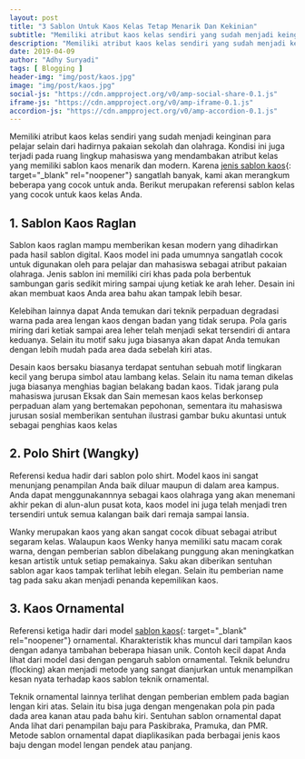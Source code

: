 ```yaml
---
layout: post
title: "3 Sablon Untuk Kaos Kelas Tetap Menarik Dan Kekinian"
subtitle: "Memiliki atribut kaos kelas sendiri yang sudah menjadi keinginan para pelajar selain dari hadirnya pakaian sekolah dan olahraga. Kondisi ini juga terjadi pada ruang lingkup mahasiswa yang mendambakan atribut kelas yang memiliki sablon kaos menarik dan modern."
description: "Memiliki atribut kaos kelas sendiri yang sudah menjadi keinginan para pelajar selain dari hadirnya pakaian sekolah dan olahraga. Kondisi ini juga terjadi pada ruang lingkup mahasiswa yang mendambakan atribut kelas yang memiliki sablon kaos menarik dan modern."
date: 2019-04-09
author: "Adhy Suryadi"
tags: [ Blogging ]
header-img: "img/post/kaos.jpg"
image: "img/post/kaos.jpg"
social-js: "https://cdn.ampproject.org/v0/amp-social-share-0.1.js"
iframe-js: "https://cdn.ampproject.org/v0/amp-iframe-0.1.js"
accordion-js: "https://cdn.ampproject.org/v0/amp-accordion-0.1.js"
---
```


Memiliki atribut kaos kelas sendiri yang sudah menjadi keinginan para pelajar selain dari hadirnya pakaian sekolah dan olahraga. Kondisi ini juga terjadi pada ruang lingkup mahasiswa yang mendambakan atribut kelas yang memiliki sablon kaos menarik dan modern. Karena [jenis sablon kaos](https://blog.porinto.com/jenis-sablon-terbaik/ "jenis sablon kaos"){: target="_blank" rel="noopener"} sangatlah banyak, kami akan merangkum beberapa yang cocok untuk anda. Berikut merupakan referensi sablon kelas yang cocok untuk kaos kelas Anda.

## 1. Sablon Kaos Raglan
Sablon kaos raglan mampu memberikan kesan modern yang dihadirkan pada hasil sablon digital. Kaos model ini pada umumnya sangatlah cocok untuk digunakan oleh para pelajar dan mahasiswa sebagai atribut pakaian olahraga. Jenis sablon ini memiliki ciri khas pada pola berbentuk sambungan garis sedikit miring sampai ujung ketiak ke arah leher. Desain ini akan membuat kaos Anda area bahu akan tampak lebih besar. 

Kelebihan lainnya dapat Anda temukan dari teknik perpaduan degradasi warna pada area lengan kaos dengan badan yang tidak serupa. Pola garis miring dari ketiak sampai area leher telah menjadi sekat tersendiri di antara keduanya. Selain itu motif saku juga biasanya akan dapat Anda temukan dengan lebih mudah pada area dada sebelah kiri atas.

Desain kaos bersaku biasanya terdapat sentuhan sebuah motif lingkaran kecil yang berupa simbol atau lambang kelas. Selain itu nama teman dikelas juga biasanya menghias bagian belakang badan kaos. Tidak jarang pula mahasiswa jurusan Eksak dan Sain memesan kaos kelas berkonsep perpaduan alam yang bertemakan pepohonan, sementara itu mahasiswa jurusan sosial memberikan sentuhan ilustrasi gambar buku akuntasi untuk sebagai penghias kaos kelas

## 2. Polo Shirt (Wangky)
Referensi kedua hadir dari sablon polo shirt. Model kaos ini sangat menunjang penampilan Anda baik diluar maupun di dalam area kampus. Anda dapat menggunakannnya sebagai kaos olahraga yang akan menemani akhir pekan di alun-alun pusat kota, kaos model ini juga telah menjadi tren tersendiri untuk semua kalangan baik dari remaja sampai lansia.

Wanky merupakan kaos yang akan sangat cocok dibuat sebagai atribut segaram kelas. Walaupun kaos Wenky hanya memiliki satu macam corak warna, dengan pemberian sablon dibelakang punggung akan meningkatkan kesan artistik untuk setiap pemakainya. Saku akan diberikan sentuhan sablon agar kaos tampak terlihat lebih elegan. Selain itu pemberian name tag pada saku akan menjadi penanda kepemilikan kaos.

## 3. Kaos Ornamental
Referensi ketiga hadir dari model [sablon kaos](https://www.porinto.com/ "sablon kaos"){: target="_blank" rel="noopener"} ornamental. Kharakteristik khas muncul dari tampilan kaos dengan adanya tambahan beberapa hiasan unik. Contoh kecil dapat Anda lihat dari model dasi dengan pengaruh sablon ornamental. Teknik belundru (flocking) akan menjadi metode yang sangat dianjurkan untuk menampilkan kesan nyata terhadap kaos sablon teknik ornamental. 

Teknik ornamental lainnya terlihat dengan pemberian emblem pada bagian lengan kiri atas. Selain itu bisa juga dengan mengenakan pola pin pada dada area kanan atau pada bahu kiri. Sentuhan sablon ornamental dapat Anda lihat dari penampilan baju para Paskibraka, Pramuka, dan PMR. Metode sablon ornamental dapat diaplikasikan pada berbagai jenis kaos baju dengan model lengan pendek atau panjang.

